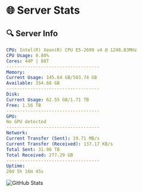 # 🌐 Server Stats
## 🔍 Server Info
```yaml
CPU: Intel(R) Xeon(R) CPU E5-2699 v4 @ 1248.83MHz
CPU Usage: 0.80%
Cores: 44P | 88T
-----------------------------------
Memory:
Current Usage: 145.64 GB/503.74 GB
Available: 354.68 GB
-----------------------------------
Disk:
Current Usage: 62.55 GB/1.71 TB
Free: 1.56 TB
-----------------------------------
GPU:
No GPU detected
-----------------------------------
Network:
Current Transfer (Sent): 19.71 MB/s
Current Transfer (Received): 137.17 KB/s
Total Sent: 31.90 TB
Total Received: 277.29 GB
-----------------------------------
Uptime:
20d 5h 16m 45s
```
![GitHub Stats](https://img.shields.io/badge/Updated-2025-03-28_02:39:34-blue)